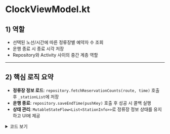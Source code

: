 # ClockViewModel.kt

## 1) 역할
- 선택된 노선/시간에 따른 정류장별 예약자 수 조회
- 운행 종료 시 종료 시각 저장
- Repository와 Activity 사이의 중간 계층 역할

---

## 2) 핵심 로직 요약
- **정류장 정보 로드**: `repository.fetchReservationCounts(route, time)` 호출 후 `_stationList`에 저장
- **운행 종료**: `repository.saveEndTime(pushKey)` 호출 후 성공 시 콜백 실행
- **상태 관리**: `MutableStateFlow<List<StationInfo>>`로 정류장 정보 상태를 유지하고 UI에 제공
  
<details>
<summary> 코드 보기 </summary>

```kotlin
class ClockViewModel(private val repository: ClockRepository) : ViewModel() {

    // 상태 관리
    private val _stationList = MutableStateFlow<List<StationInfo>>(emptyList())
    val stationList: StateFlow<List<StationInfo>> get() = _stationList

    // 정류장 정보 로드
    fun loadStationInfo(route: String, time: String) {
        viewModelScope.launch {
            val list = repository.fetchReservationCounts(route, time)
            _stationList.value = list
        }
    }

    // 운행 종료
    fun endDrive(pushKey: String, onSuccess: () -> Unit) {
        viewModelScope.launch {
            repository.saveEndTime(pushKey)
            onSuccess()
        }
    }
}

```
</details>

